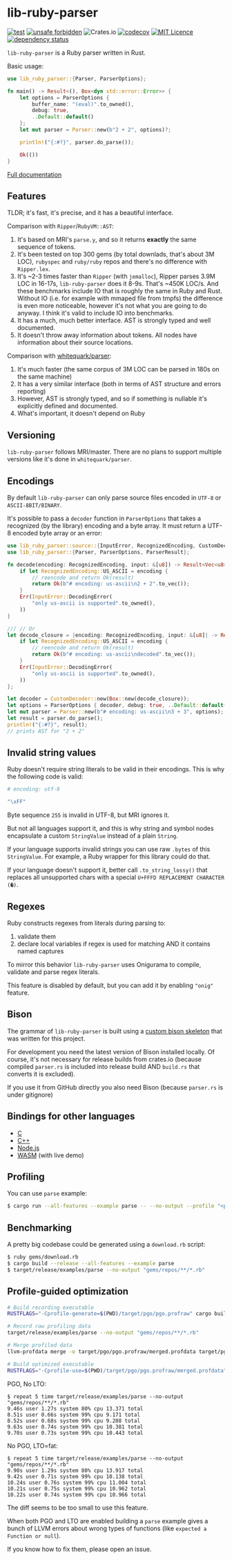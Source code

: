 # lib-ruby-parser

[![test](https://github.com/lib-ruby-parser/lib-ruby-parser/workflows/test/badge.svg?branch=master)](https://github.com/lib-ruby-parser/lib-ruby-parser/actions?query=workflow%3Atest)
[![unsafe forbidden](https://img.shields.io/badge/unsafe-forbidden-success.svg)](https://github.com/rust-secure-code/safety-dance/)
![Crates.io](https://img.shields.io/crates/v/lib-ruby-parser)
[![codecov](https://codecov.io/gh/lib-ruby-parser/lib-ruby-parser/branch/master/graph/badge.svg)](https://codecov.io/gh/lib-ruby-parser/lib-ruby-parser)
[![MIT Licence](https://badges.frapsoft.com/os/mit/mit.svg?v=103)](https://opensource.org/licenses/mit-license.php)
[![dependency status](https://deps.rs/repo/github/lib-ruby-parser/lib-ruby-parser/status.svg)](https://deps.rs/repo/github/lib-ruby-parser/lib-ruby-parser)


`lib-ruby-parser` is a Ruby parser written in Rust.

Basic usage:

```rust
use lib_ruby_parser::{Parser, ParserOptions};

fn main() -> Result<(), Box<dyn std::error::Error>> {
    let options = ParserOptions {
        buffer_name: "(eval)".to_owned(),
        debug: true,
        ..Default::default()
    };
    let mut parser = Parser::new(b"2 + 2", options)?;

    println!("{:#?}", parser.do_parse());

    Ok(())
}
```

[Full documentation](https://docs.rs/lib-ruby-parser)

## Features

TLDR; it's fast, it's precise, and it has a beautiful interface.

Comparison with `Ripper`/`RubyVM::AST`:
1. It's based on MRI's `parse.y`, and so it returns **exactly** the same sequence of tokens.
2. It's been tested on top 300 gems (by total downlads, that's about 3M LOC), `rubyspec` and `ruby/ruby` repos and there's no difference with `Ripper.lex`.
3. It's ~2-3 times faster than `Ripper` (with `jemalloc`), Ripper parses 3.9M LOC in 16-17s, `lib-ruby-parser` does it 8-9s. That's ~450K LOC/s. And these benchmarks include IO that is roughly the same in Ruby and Rust. Without IO (i.e. for example with mmaped file from tmpfs) the difference is even more noticeable, however it's not what you are going to do anyway. I think it's valid to include IO into benchmarks.
4. It has a much, much better interface. AST is strongly typed and well documented.
5. It doesn't throw away information about tokens. All nodes have information about their source locations.

Comparison with [whitequark/parser](https://github.com/whitequark/parser):
1. It's much faster (the same corpus of 3M LOC can be parsed in 180s on the same machine)
1. It has a very similar interface (both in terms of AST structure and errors reporting)
3. However, AST is strongly typed, and so if something is nullable it's explicitly defined and documented.
4. What's important, it doesn't depend on Ruby

## Versioning

`lib-ruby-parser` follows MRI/master. There are no plans to support multiple versions like it's done in `whitequark/parser`.

## Encodings

By default `lib-ruby-parser` can only parse source files encoded in `UTF-8` or `ASCII-8BIT/BINARY`.

It's possible to pass a `decoder` function in `ParserOptions` that takes a recognized (by the library) encoding and a byte array. It must return a UTF-8 encoded byte array or an error:

```rust
use lib_ruby_parser::source::{InputError, RecognizedEncoding, CustomDecoder};
use lib_ruby_parser::{Parser, ParserOptions, ParserResult};

fn decode(encoding: RecognizedEncoding, input: &[u8]) -> Result<Vec<u8>, InputError> {
    if let RecognizedEncoding::US_ASCII = encoding {
        // reencode and return Ok(result)
        return Ok(b"# encoding: us-ascii\n2 + 2".to_vec());
    }
    Err(InputError::DecodingError(
        "only us-ascii is supported".to_owned(),
    ))
}

/// // Or
let decode_closure = |encoding: RecognizedEncoding, input: &[u8]| -> Result<Vec<u8>, InputError> {
    if let RecognizedEncoding::US_ASCII = encoding {
        // reencode and return Ok(result)
        return Ok(b"# encoding: us-ascii\ndecoded".to_vec());
    }
    Err(InputError::DecodingError(
        "only us-ascii is supported".to_owned(),
    ))
};

let decoder = CustomDecoder::new(Box::new(decode_closure));
let options = ParserOptions { decoder, debug: true, ..Default::default() };
let mut parser = Parser::new(b"# encoding: us-ascii\n3 + 3", options);
let result = parser.do_parse();
println!("{:#?}", result);
// prints AST for "2 + 2"
```

## Invalid string values

Ruby doesn't require string literals to be valid in their encodings. This is why the following code is valid:

```ruby
# encoding: utf-8

"\xFF"
```

Byte sequence `255` is invalid in UTF-8, but MRI ignores it.

But not all languages support it, and this is why string and symbol nodes encapsulate a custom `StringValue` instead of a plain `String`.

If your language supports invalid strings you can use raw `.bytes` of this `StringValue`. For example, a Ruby wrapper for this library could do that.

If your language doesn't support it, better call `.to_string_lossy()` that replaces all unsupported chars with a special `U+FFFD REPLACEMENT CHARACTER (�)`.

## Regexes

Ruby constructs regexes from literals during parsing to:
1. validate them
2. declare local variables if regex is used for matching AND it contains named captures

To mirror this behavior `lib-ruby-parser` uses Onigurama to compile, validate and parse regex literals.

This feature is disabled by default, but you can add it by enabling `"onig"` feature.

## Bison

The grammar of `lib-ruby-parser` is built using a [custom bison skeleton](https://github.com/iliabylich/rust-bison-skeleton) that was written for this project.

For development you need the latest version of Bison installed locally. Of course, it's not necessary for release builds from crates.io (because compiled `parser.rs` is included into release build AND `build.rs` that converts it is excluded).

If you use it from GitHub directly you also need Bison (because `parser.rs` is under gitignore)

## Bindings for other languages

+ [C](https://github.com/lib-ruby-parser/c-bindings)
+ [C++](https://github.com/lib-ruby-parser/cpp-bindings)
+ [Node.js](https://github.com/lib-ruby-parser/node-bindings)
+ [WASM](https://github.com/lib-ruby-parser/wasm-bindings) (with live demo)

## Profiling

You can use `parse` example:

```sh
$ cargo run --all-features --example parse -- --no-output --profile "<pattern>"
```

## Benchmarking

A pretty big codebase could be generated using a `download.rb` script:

```sh
$ ruby gems/download.rb
$ cargo build --release --all-features --example parse
$ target/release/examples/parse --no-output "gems/repos/**/*.rb"
```

## Profile-guided optimization

```sh
# Build recording executable
RUSTFLAGS="-Cprofile-generate=$(PWD)/target/pgo/pgo.profraw" cargo build --release --all-features --example parse

# Record raw profiling data
target/release/examples/parse --no-output "gems/repos/**/*.rb"

# Merge profiled data
llvm-profdata merge -o target/pgo/pgo.profraw/merged.profdata target/pgo/pgo.profraw

# Build optimized executable
RUSTFLAGS="-Cprofile-use=$(PWD)/target/pgo/pgo.profraw/merged.profdata" cargo build --release --all-features --example parse
```

PGO, No LTO:

```
$ repeat 5 time target/release/examples/parse --no-output "gems/repos/**/*.rb"
9.46s user 1.27s system 80% cpu 13.371 total
8.51s user 0.66s system 99% cpu 9.171 total
8.52s user 0.68s system 99% cpu 9.208 total
9.63s user 0.74s system 99% cpu 10.381 total
9.70s user 0.73s system 99% cpu 10.443 total
```

No PGO, LTO=fat:

```
$ repeat 5 time target/release/examples/parse --no-output "gems/repos/**/*.rb"
9.90s user 1.29s system 80% cpu 13.917 total
9.42s user 0.71s system 99% cpu 10.138 total
10.24s user 0.76s system 99% cpu 11.004 total
10.21s user 0.75s system 99% cpu 10.962 total
10.22s user 0.74s system 99% cpu 10.966 total
```

The diff seems to be too small to use this feature.

When both PGO and LTO are enabled building a `parse` example gives a bunch of LLVM errors about wrong types of functions (like `expected a Function or null`).

If you know how to fix them, please open an issue.
